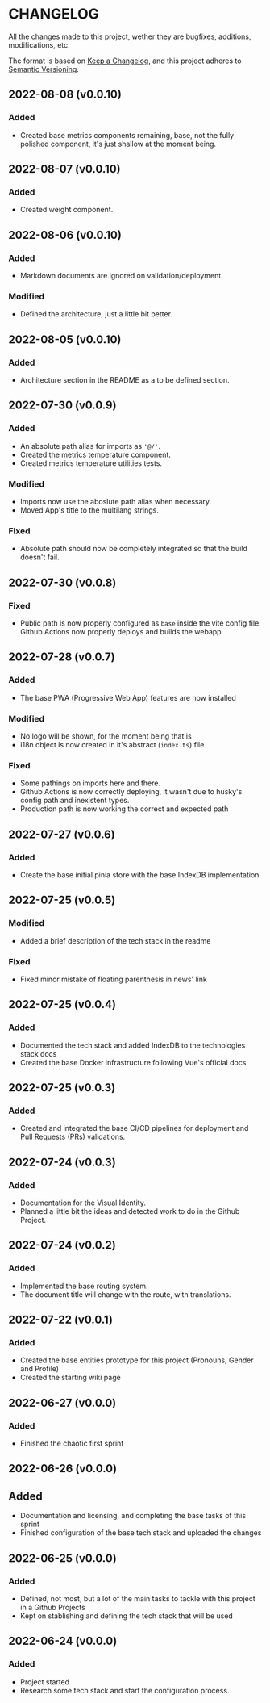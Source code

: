 # CHANGELOG #

All the changes made to this project, wether they are bugfixes, additions, modifications, etc.

The format is based on [Keep a Changelog](https://keepachangelog.com/en/1.0.0/),
and this project adheres to [Semantic Versioning](https://semver.org/spec/v2.0.0.html).

## 2022-08-08 (v0.0.10)

### Added

- Created base metrics components remaining, base, not the fully polished component, it's just shallow at the moment being.

## 2022-08-07 (v0.0.10)

### Added

- Created weight component.

## 2022-08-06 (v0.0.10)

### Added

- Markdown documents are ignored on validation/deployment.

### Modified

- Defined the architecture, just a little bit better.

## 2022-08-05 (v0.0.10)

### Added

- Architecture section in the README as a to be defined section.

## 2022-07-30 (v0.0.9)

### Added

- An absolute path alias for imports as `'@/'`.
- Created the metrics temperature component.
- Created metrics temperature utilities tests.

### Modified

- Imports now use the aboslute path alias when necessary.
- Moved App's title to the multilang strings.

### Fixed

- Absolute path should now be completely integrated so that the build doesn't fail.

## 2022-07-30 (v0.0.8)

### Fixed

- Public path is now properly configured as `base` inside the vite config file. Github Actions now properly deploys and builds the webapp

## 2022-07-28 (v0.0.7)

### Added

- The base PWA (Progressive Web App) features are now installed

### Modified

- No logo will be shown, for the moment being that is
- i18n object is now created in it's abstract (`index.ts`) file

### Fixed

- Some pathings on imports here and there. 
- Github Actions is now correctly deploying, it wasn't due to husky's config path and inexistent types.
- Production path is now working the correct and expected path

## 2022-07-27 (v0.0.6)

### Added

- Create the base initial pinia store with the base IndexDB implementation

## 2022-07-25 (v0.0.5)

### Modified

- Added a brief description of the tech stack in the readme

### Fixed

- Fixed minor mistake of floating parenthesis in news' link

## 2022-07-25 (v0.0.4)

### Added

- Documented the tech stack and added IndexDB to the technologies stack docs
- Created the base Docker infrastructure following Vue's official docs

## 2022-07-25 (v0.0.3)

### Added

- Created and integrated the base CI/CD pipelines for deployment and Pull Requests (PRs) validations.

## 2022-07-24 (v0.0.3)

### Added

- Documentation for the Visual Identity.
- Planned a little bit the ideas and detected work to do in the Github Project.

## 2022-07-24 (v0.0.2)

### Added

- Implemented the base routing system.
- The document title will change with the route, with translations.

## 2022-07-22 (v0.0.1)

### Added

- Created the base entities prototype for this project (Pronouns, Gender and Profile)
- Created the starting wiki page

## 2022-06-27 (v0.0.0)

### Added

- Finished the chaotic first sprint

## 2022-06-26 (v0.0.0)

## Added

- Documentation and licensing, and completing the base tasks of this sprint
- Finished configuration of the base tech stack and uploaded the changes

## 2022-06-25 (v0.0.0)

### Added

- Defined, not most, but a lot of the main tasks to tackle with this project in a Github Projects
- Kept on stablishing and defining the tech stack that will be used

## 2022-06-24 (v0.0.0)

### Added

- Project started
- Research some tech stack and start the configuration process.